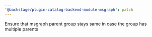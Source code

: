 ```yaml
---
'@backstage/plugin-catalog-backend-module-msgraph': patch
---
```


Ensure that msgraph parent group stays same in case the group has multiple parents
